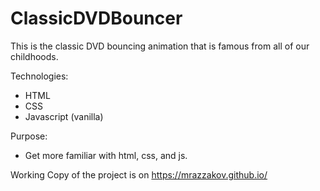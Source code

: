 # ClassicDVDBouncer
This is the classic DVD bouncing animation that is famous from all of our childhoods.

Technologies:
  - HTML
  - CSS
  - Javascript (vanilla)
  
Purpose:
  - Get more familiar with html, css, and js.
  
Working Copy of the project is on https://mrazzakov.github.io/
  
  
